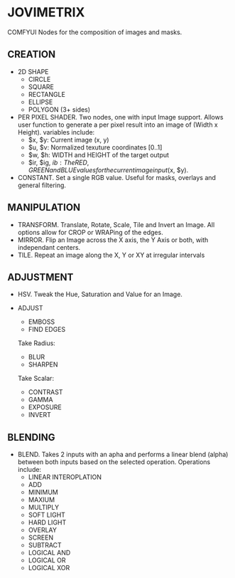 # JOVIMETRIX
COMFYUI Nodes for the composition of images and masks.

CREATION
--------

* 2D SHAPE
  * CIRCLE
  * SQUARE
  * RECTANGLE
  * ELLIPSE
  * POLYGON (3+ sides)
* PER PIXEL SHADER. Two nodes, one with input Image support. Allows user function to generate a per pixel result into an image of (Width x Height). variables include:
  * $x, $y: Current image (x, y)
  * $u, $v: Normalized texuture coordinates [0..1]
  * $w, $h: WIDTH and HEIGHT of the target output
  * $ir, $ig, $ib: The RED, GREEN and BLUE values for the current image input ($x, $y).
* CONSTANT. Set a single RGB value. Useful for masks, overlays and general filtering.

MANIPULATION
--------------

* TRANSFORM. Translate, Rotate, Scale, Tile and Invert an Image. All options allow for CROP or WRAPing of the edges.
* MIRROR. Flip an Image across the X axis, the Y Axis or both, with independant centers.
* TILE. Repeat an image along the X, Y or XY at irregular intervals

ADJUSTMENT
---------

* HSV. Tweak the Hue, Saturation and Value for an Image.

* ADJUST
  * EMBOSS
  * FIND EDGES

  Take Radius:
    * BLUR
    * SHARPEN

  Take Scalar:
    * CONTRAST
    * GAMMA
    * EXPOSURE
    * INVERT

BLENDING
--------

* BLEND. Takes 2 inputs with an apha and performs a linear blend (alpha) between both inputs based on the selected operation. Operations include:
  * LINEAR INTEROPLATION
  * ADD
  * MINIMUM
  * MAXIUM
  * MULTIPLY
  * SOFT LIGHT
  * HARD LIGHT
  * OVERLAY
  * SCREEN
  * SUBTRACT
  * LOGICAL AND
  * LOGICAL OR
  * LOGICAL XOR
